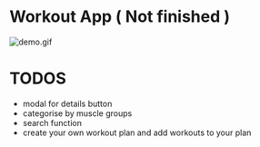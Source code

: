 # Workout App ( Not finished )
![demo.gif](gymsharkVue.gif)

# TODOS
- modal for details button
- categorise by muscle groups
- search function
- create your own workout plan and add workouts to your plan
